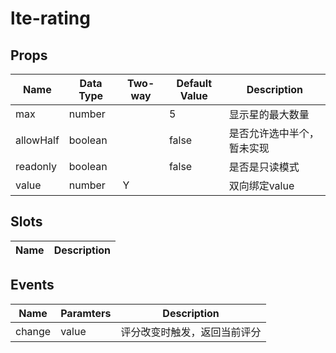 # lte-rating

## Props

| Name | Data Type |  Two-way | Default Value | Description |
| --- | --- | --- | --- | --- |
| max | number | | 5 | 显示星的最大数量 |
| allowHalf | boolean | | false | 是否允许选中半个，暂未实现 |
| readonly | boolean | | false | 是否是只读模式 |
| value | number | Y | | 双向绑定value |

## Slots

| Name | Description |
| --- | --- |

## Events

| Name | Paramters | Description |
| --- | --- | --- |
| change | value | 评分改变时触发，返回当前评分 |
